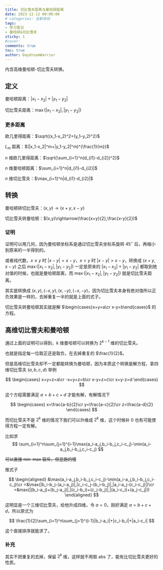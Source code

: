 ```yaml
---
title: 切比雪夫距离与曼哈顿距离
date: 2023-12-12 00:00:00
# categories: 全新体验
tags:
- 学习笔记
- 曼哈顿&切比雪夫
sticky: 1
#cover:
comments: true
toc: true
author: DaydreamWarrior
---
```


内含高维曼哈顿-切比雪夫转换。

## 定义

曼哈顿距离：$|x_1-x_2|+|y_1-y_2|$

切比雪夫距离：$\max(|x_1-x_2|,|y_1-y_2|)$

### 更多距离

欧几里得距离：$\sqrt{(x_1-x_2)^2+(y_1-y_2)^2}$

$L_m$ 距离：$(|x_1-x_2|^m+|y_1-y_2|^m)^{\frac{1}{m}}$

$n$ 维欧几里得距离：$\sqrt{\sum_{i=1}^n(d_{i1}-d_{i2})^2}$

$n$ 维曼哈顿距离：$\sum_{i=1}^n|d_{i1}-d_{i2}|$

$n$ 维切比雪夫：$\max_{i=1}^n|d_{i1}-d_{i2}|$

## 转换

曼哈顿转切比雪夫：$(x,y)\rightarrow(x+y,x-y)$

切比雪夫转曼哈顿：$(x,y)\rightarrow(\frac{x+y}{2},\frac{x-y}{2})$

### 证明

证明可以用几何，因为曼哈顿坐标系是通过切比雪夫坐标系旋转 $45^\circ$ 后，再缩小到原来的一半得到的。

或者纯代数，$x\leq y$ 时 $|x-y|=x-y$，$x<y$ 时 $|x-y|>x-y$，转换成 $(x+y,x-y)$ 之后 $\max(|x_1-x_2|,|y_1-y_2|)$ 一定是原来的 $|x_1-x_2|+|y_1-y_2|$ 都取到绝对值的时候，也就是曼哈顿距离，而 $\max(|x_1-x_2|,|y_1-y_2|)$ 就是切比雪夫距离。

其实是转换成 $(x,y),(-x,y),(x,-y),(-x,-y)$，因为切比雪夫本身有绝对值所以正负效果是一样的，去掉重复一半的就是上面的式子。

切比雪夫转曼哈顿其实就是解 $\begin{cases}x+y=a\cr x-y=b\end{cases}$ 的方程。

## 高维切比雪夫和曼哈顿

通过上面的证明可以得到，$k$ 维曼哈顿可以转换为 $2^{k-1}$ 维的切比雪夫。

也就是指定每一位取正还是取负，在去掉重复的 $\frac{1}{2}$。

但是高维切比雪夫却不一定都能转换为曼哈顿，因为本质这个转换是解方程，拿四维切比雪夫 $(a,b,c,d)$ 举例

$$
\begin{cases}
x+y+z=a\cr
-x+y+z=b\cr
x-y+z=c\cr
x+y-z=d
\end{cases}
$$

这个方程需要满足 $a=b+c+d$ 才能有解，有解情况下

$$
\begin{cases}
x=\frac{a-b}{2}\cr
y=\frac{a-c}{2}\cr
z=\frac{a-d}{2}
\end{cases}
$$

而切比雪夫不是 $2^k$ 维的情况下我们可以升维成 $2^k$ 维，这个时候补 $0$ 也有可能使得方程一定有解。

比如求
$$
\sum_{i=1}^n\sum_{j=1}^{i-1}\max(a_i-a_j,b_i-b_j,c_i-c_j)-\min(a_i-a_j,b_i-b_j,c_i-c_j)
$$

~~可以直接 min-max 容斥，但是跑的慢~~

推式子

$$
\begin{aligned}
&\max(a_i-a_j,b_i-b_j,c_i-c_j)-\min(a_i-a_j,b_i-b_j,c_i-c_j)\cr
=&\max(|b_i-b_j-(a_i-a_j)|,|c_i-c_j-(b_i-b_j)|,|a_i-a_j-(c_i-c_j)|)\cr
=&max(|(b_i-a_j)+(b_j-a_j)|,|(c_i-b_i)+(c_j-b_j)|,|(a_i-c_i)+(a_j-c_j|))
\end{aligned}
$$

这明显是一个三维切比雪夫，给他升成四维，令 $a=0$，刚好满足 $a=b+c+d$，所以原式为

$$
\frac{1}{2}\sum_{i=1}^n\sum_{j=1}^{i-1}|b_i-a_i|+|c_i-b_i|+|a_i-c_i|
$$

这个直接排序就能求了。

### 补充

其实不把重复的去掉，保留 $2^k$ 维，这样就不用取 $\text{abs}$ 了，能有比切比雪夫更好的性质。